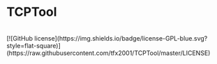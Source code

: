 # TCPTool
<br>
[![GitHub license](https://img.shields.io/badge/license-GPL-blue.svg?style=flat-square)](https://raw.githubusercontent.com/tfx2001/TCPTool/master/LICENSE)
